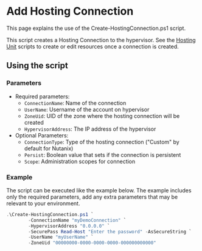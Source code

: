 # Add Hosting Connection

This page explains the use of the Create-HostingConnection.ps1 script.

This script creates a Hosting Connection to the hypervisor. See the [Hosting Unit](../../Hosting%20Unit/) scripts to create or edit resources once a connection is created.

## Using the script

### Parameters

- Required parameters:
    - `ConnectionName`: Name of the connection
    - `UserName`: Username of the account on hypervisor
    - `ZoneUid`: UID of the zone where the hosting connection will be created
    - `HypervisorAddress`: The IP address of the hypervisor
- Optional Parameters:
    - `ConnectionType`: Type of the hosting connection ("Custom" by default for Nutanix)
    - `Persist`: Boolean value that sets if the connection is persistent
    - `Scope`: Administration scopes for connection

### Example
The script can be executed like the example below. The example includes only the required parameters, add any extra parameters that may be relevant to your environment.
```powershell
.\Create-HostingConnection.ps1 `
        -ConnectionName "myDemoConnection" `
        -HypervisorAddress "0.0.0.0" `
        -SecurePass Read-Host "Enter the password" -AsSecureString `
        -UserName "myUserName" `
        -ZoneUid "00000000-0000-0000-0000-000000000000"
```